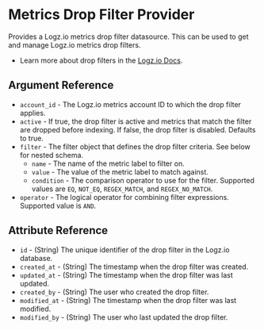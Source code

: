# Metrics Drop Filter Provider

Provides a Logz.io metrics drop filter datasource. This can be used to get and manage Logz.io metrics drop filters.

* Learn more about drop filters in the [Logz.io Docs](https://docs.logz.io/docs/user-guide/data-hub/drop-filters/drop-fiters-metrics/).

## Argument Reference

* `account_id` - The Logz.io metrics account ID to which the drop filter applies.
* `active` - If true, the drop filter is active and metrics that match the filter are dropped before indexing. If false, the drop filter is disabled. Defaults to true.
* `filter` - The filter object that defines the drop filter criteria. See below for nested schema.
    * `name` - The name of the metric label to filter on.
    * `value` - The value of the metric label to match against.
    * `condition` - The comparison operator to use for the filter. Supported values are `EQ`, `NOT_EQ`, `REGEX_MATCH`, and `REGEX_NO_MATCH`.
* `operator` - The logical operator for combining filter expressions. Supported value is `AND`.

## Attribute Reference

* `id` - (String) The unique identifier of the drop filter in the Logz.io database.
* `created_at` - (String) The timestamp when the drop filter was created.
* `updated_at` - (String) The timestamp when the drop filter was last updated.
* `created_by` - (String) The user who created the drop filter.
* `modified_at` - (String) The timestamp when the drop filter was last modified.
* `modified_by` - (String) The user who last updated the drop filter.
